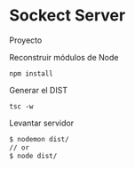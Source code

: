 
# Sockect Server

Proyecto 

Reconstruir módulos de Node
```
npm install
```

Generar el DIST
```
tsc -w
```

Levantar servidor
```bash
$ nodemon dist/
// or
$ node dist/
```
